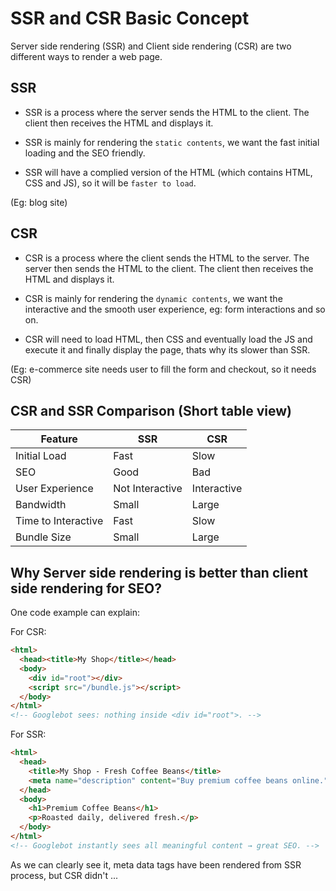 # SSR and CSR Basic Concept

Server side rendering (SSR) and Client side rendering (CSR) are two different ways to render a web page.


## SSR

- SSR is a process where the server sends the HTML to the client. The client then receives the HTML and displays it.

- SSR is mainly for rendering the `static contents`, we want the fast initial loading and the SEO friendly. 

- SSR will have a complied version of the HTML (which contains HTML, CSS and JS), so it will be `faster to load`.

(Eg: blog site)

## CSR

- CSR is a process where the client sends the HTML to the server. The server then sends the HTML to the client. The client then receives the HTML and displays it.

- CSR is mainly for rendering the `dynamic contents`, we want the interactive and the smooth user experience, eg: form interactions and so on.

- CSR will need to load HTML, then CSS and eventually load the JS and execute it and finally display the page, thats why its slower than SSR.

(Eg: e-commerce site needs user to fill the form and checkout, so it needs CSR)


## CSR and SSR Comparison (Short table view)

| Feature             |          SSR          |      CSR    |
|---------------------|-----------------------|-------------|
| Initial Load        |          Fast         | Slow        |
| SEO                 | Good                  | Bad         |
| User Experience     | Not Interactive       | Interactive | 
| Bandwidth           | Small                 | Large       |
| Time to Interactive | Fast                  | Slow        |
| Bundle Size         | Small                 | Large       |


## Why Server side rendering is better than client side rendering for SEO?

One code example can explain:

For CSR:

```html
<html>
  <head><title>My Shop</title></head>
  <body>
    <div id="root"></div>
    <script src="/bundle.js"></script>
  </body>
</html>
<!-- Googlebot sees: nothing inside <div id="root">. -->
```

For SSR:

```html
<html>
  <head>
    <title>My Shop - Fresh Coffee Beans</title>
    <meta name="description" content="Buy premium coffee beans online.">
  </head>
  <body>
    <h1>Premium Coffee Beans</h1>
    <p>Roasted daily, delivered fresh.</p>
  </body>
</html>
<!-- Googlebot instantly sees all meaningful content → great SEO. -->
```

As we can clearly see it, meta data tags have been rendered from SSR process, but CSR didn't ...
